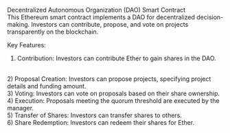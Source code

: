 
Decentralized Autonomous Organization (DAO) Smart Contract
<br>
This Ethereum smart contract implements a DAO for decentralized decision-making. Investors can contribute, propose, and vote on projects transparently on the blockchain.
<br>

Key Features:
<br>

1) Contribution: Investors can contribute Ether to gain shares in the DAO.
<br>
2) Proposal Creation: Investors can propose projects, specifying project details and funding amount.
<br>
3) Voting: Investors can vote on proposals based on their share ownership.
<br>
4) Execution: Proposals meeting the quorum threshold are executed by the manager.
<br>
5) Transfer of Shares: Investors can transfer shares to others.
<br>
6) Share Redemption: Investors can redeem their shares for Ether.
<br>
<br>

